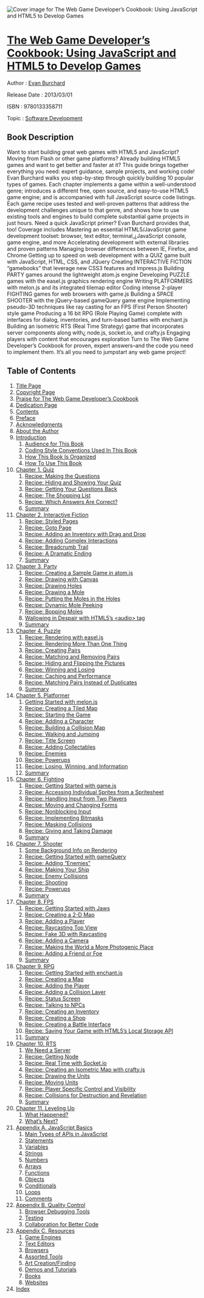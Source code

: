 ![Cover image for The Web Game Developer’s Cookbook: Using JavaScript and HTML5 to Develop Games](https://imgdetail.ebookreading.net/cover/cover/software_development/EB9780133358711.jpg)

[The Web Game Developer’s Cookbook: Using JavaScript and HTML5 to Develop Games](https://ebookreading.net/view/book/The+Web+Game+Developer%E2%80%99s+Cookbook%3A+Using+JavaScript+and+HTML5+to+Develop+Games-EB9780133358711_1.html "The Web Game Developer’s Cookbook: Using JavaScript and HTML5 to Develop Games")
====================================================================================================================

Author : [Evan Burchard](https://ebookreading.net/search/author/Evan+Burchard)

Release Date : 2013/03/01

ISBN : 9780133358711

Topic : [Software Development](https://ebookreading.net/search/category/software-development)

Book Description
-----------------

Want to start building great web games with HTML5 and JavaScript? Moving from Flash or other game platforms? Already building HTML5 games and want to get better and faster at it? This guide brings together everything you need: expert guidance, sample projects, and working code!
Evan Burchard walks you step-by-step through quickly building 10 popular types of games. Each chapter implements a game within a well-understood genre; introduces a different free, open source, and easy-to-use HTML5 game engine; and is accompanied with full JavaScript source code listings.
Each game recipe uses tested and well-proven patterns that address the development challenges unique to that genre, and shows how to use existing tools and engines to build complete substantial game projects in just hours. Need a quick JavaScript primer? Evan Burchard provides that, too!
Coverage includes
Mastering an essential HTML5/JavaScript game development toolset: browser, text editor, terminal,¿JavaScript console, game engine, and more
Accelerating development with external libraries and proven patterns
Managing browser differences between IE, Firefox, and Chrome
Getting up to speed on web development with a QUIZ game built with JavaScript, HTML, CSS, and JQuery
Creating INTERACTIVE FICTION “gamebooks” that leverage new CSS3 features and impress.js
Building PARTY games around the lightweight atom.js engine
Developing PUZZLE games with the easel.js graphics rendering engine
Writing PLATFORMERS with melon.js and its integrated tilemap editor
Coding intense 2-player FIGHTING games for web browsers with game.js
Building a SPACE SHOOTER with the jQuery-based gameQuery game engine
Implementing pseudo-3D techniques like ray casting for an FPS (First Person Shooter) style game
Producing a 16 bit RPG (Role Playing Game) complete with interfaces for dialog, inventories, and turn-based battles with enchant.js
Building an isometric RTS (Real Time Strategy) game that incorporates server components along with¿ node.js, socket.io, and crafty.js
Engaging players with content that encourages exploration
Turn to The Web Game Developer’s Cookbook for proven, expert answers–and the code you need to implement them. It’s all you need to jumpstart any web game project!
              
Table of Contents
-----------------

1. [Title Page](https://ebookreading.net/view/book/The+Web+Game+Developer%E2%80%99s+Cookbook%3A+Using+JavaScript+and+HTML5+to+Develop+Games-EB9780133358711_2.html)
1. [Copyright Page](https://ebookreading.net/view/book/The+Web+Game+Developer%E2%80%99s+Cookbook%3A+Using+JavaScript+and+HTML5+to+Develop+Games-EB9780133358711_3.html)
1. [Praise for The Web Game Developer’s Cookbook](https://ebookreading.net/view/book/The+Web+Game+Developer%E2%80%99s+Cookbook%3A+Using+JavaScript+and+HTML5+to+Develop+Games-EB9780133358711_4.html)
1. [Dedication Page](https://ebookreading.net/view/book/The+Web+Game+Developer%E2%80%99s+Cookbook%3A+Using+JavaScript+and+HTML5+to+Develop+Games-EB9780133358711_5.html)
1. [Contents](https://ebookreading.net/view/book/The+Web+Game+Developer%E2%80%99s+Cookbook%3A+Using+JavaScript+and+HTML5+to+Develop+Games-EB9780133358711_6.html)
1. [Preface](https://ebookreading.net/view/book/The+Web+Game+Developer%E2%80%99s+Cookbook%3A+Using+JavaScript+and+HTML5+to+Develop+Games-EB9780133358711_7.html)
1. [Acknowledgments](https://ebookreading.net/view/book/The+Web+Game+Developer%E2%80%99s+Cookbook%3A+Using+JavaScript+and+HTML5+to+Develop+Games-EB9780133358711_8.html)
1. [About the Author](https://ebookreading.net/view/book/The+Web+Game+Developer%E2%80%99s+Cookbook%3A+Using+JavaScript+and+HTML5+to+Develop+Games-EB9780133358711_9.html)
1. [Introduction](https://ebookreading.net/view/book/The+Web+Game+Developer%E2%80%99s+Cookbook%3A+Using+JavaScript+and+HTML5+to+Develop+Games-EB9780133358711_10.html)
    1. [Audience for This Book](https://ebookreading.net/view/book/The+Web+Game+Developer%E2%80%99s+Cookbook%3A+Using+JavaScript+and+HTML5+to+Develop+Games-EB9780133358711_10.html#ch00lev1sec1)
    1. [Coding Style Conventions Used In This Book](https://ebookreading.net/view/book/The+Web+Game+Developer%E2%80%99s+Cookbook%3A+Using+JavaScript+and+HTML5+to+Develop+Games-EB9780133358711_10.html#ch00lev1sec2)
    1. [How This Book Is Organized](https://ebookreading.net/view/book/The+Web+Game+Developer%E2%80%99s+Cookbook%3A+Using+JavaScript+and+HTML5+to+Develop+Games-EB9780133358711_10.html#ch00lev1sec3)
    1. [How To Use This Book](https://ebookreading.net/view/book/The+Web+Game+Developer%E2%80%99s+Cookbook%3A+Using+JavaScript+and+HTML5+to+Develop+Games-EB9780133358711_10.html#ch00lev1sec4)
1. [Chapter 1. Quiz](https://ebookreading.net/view/book/The+Web+Game+Developer%E2%80%99s+Cookbook%3A+Using+JavaScript+and+HTML5+to+Develop+Games-EB9780133358711_11.html)
    1. [Recipe: Making the Questions](https://ebookreading.net/view/book/The+Web+Game+Developer%E2%80%99s+Cookbook%3A+Using+JavaScript+and+HTML5+to+Develop+Games-EB9780133358711_11.html#ch01lev1sec1)
    1. [Recipe: Hiding and Showing Your Quiz](https://ebookreading.net/view/book/The+Web+Game+Developer%E2%80%99s+Cookbook%3A+Using+JavaScript+and+HTML5+to+Develop+Games-EB9780133358711_11.html#ch01lev1sec2)
    1. [Recipe: Getting Your Questions Back](https://ebookreading.net/view/book/The+Web+Game+Developer%E2%80%99s+Cookbook%3A+Using+JavaScript+and+HTML5+to+Develop+Games-EB9780133358711_11.html#ch01lev1sec3)
    1. [Recipe: The Shopping List](https://ebookreading.net/view/book/The+Web+Game+Developer%E2%80%99s+Cookbook%3A+Using+JavaScript+and+HTML5+to+Develop+Games-EB9780133358711_11.html#ch01lev1sec4)
    1. [Recipe: Which Answers Are Correct?](https://ebookreading.net/view/book/The+Web+Game+Developer%E2%80%99s+Cookbook%3A+Using+JavaScript+and+HTML5+to+Develop+Games-EB9780133358711_11.html#ch01lev1sec5)
    1. [Summary](https://ebookreading.net/view/book/The+Web+Game+Developer%E2%80%99s+Cookbook%3A+Using+JavaScript+and+HTML5+to+Develop+Games-EB9780133358711_11.html#ch01lev1sec6)
1. [Chapter 2. Interactive Fiction](https://ebookreading.net/view/book/The+Web+Game+Developer%E2%80%99s+Cookbook%3A+Using+JavaScript+and+HTML5+to+Develop+Games-EB9780133358711_12.html)
    1. [Recipe: Styled Pages](https://ebookreading.net/view/book/The+Web+Game+Developer%E2%80%99s+Cookbook%3A+Using+JavaScript+and+HTML5+to+Develop+Games-EB9780133358711_12.html#ch02lev1sec1)
    1. [Recipe: Goto Page](https://ebookreading.net/view/book/The+Web+Game+Developer%E2%80%99s+Cookbook%3A+Using+JavaScript+and+HTML5+to+Develop+Games-EB9780133358711_12.html#ch02lev1sec2)
    1. [Recipe: Adding an Inventory with Drag and Drop](https://ebookreading.net/view/book/The+Web+Game+Developer%E2%80%99s+Cookbook%3A+Using+JavaScript+and+HTML5+to+Develop+Games-EB9780133358711_12.html#ch02lev1sec3)
    1. [Recipe: Adding Complex Interactions](https://ebookreading.net/view/book/The+Web+Game+Developer%E2%80%99s+Cookbook%3A+Using+JavaScript+and+HTML5+to+Develop+Games-EB9780133358711_12.html#ch02lev1sec4)
    1. [Recipe: Breadcrumb Trail](https://ebookreading.net/view/book/The+Web+Game+Developer%E2%80%99s+Cookbook%3A+Using+JavaScript+and+HTML5+to+Develop+Games-EB9780133358711_12.html#ch02lev1sec5)
    1. [Recipe: A Dramatic Ending](https://ebookreading.net/view/book/The+Web+Game+Developer%E2%80%99s+Cookbook%3A+Using+JavaScript+and+HTML5+to+Develop+Games-EB9780133358711_12.html#ch02lev1sec6)
    1. [Summary](https://ebookreading.net/view/book/The+Web+Game+Developer%E2%80%99s+Cookbook%3A+Using+JavaScript+and+HTML5+to+Develop+Games-EB9780133358711_12.html#ch02lev1sec7)
1. [Chapter 3. Party](https://ebookreading.net/view/book/The+Web+Game+Developer%E2%80%99s+Cookbook%3A+Using+JavaScript+and+HTML5+to+Develop+Games-EB9780133358711_13.html)
    1. [Recipe: Creating a Sample Game in atom.js](https://ebookreading.net/view/book/The+Web+Game+Developer%E2%80%99s+Cookbook%3A+Using+JavaScript+and+HTML5+to+Develop+Games-EB9780133358711_13.html#ch03lev1sec1)
    1. [Recipe: Drawing with Canvas](https://ebookreading.net/view/book/The+Web+Game+Developer%E2%80%99s+Cookbook%3A+Using+JavaScript+and+HTML5+to+Develop+Games-EB9780133358711_13.html#ch03lev1sec2)
    1. [Recipe: Drawing Holes](https://ebookreading.net/view/book/The+Web+Game+Developer%E2%80%99s+Cookbook%3A+Using+JavaScript+and+HTML5+to+Develop+Games-EB9780133358711_13.html#ch03lev1sec3)
    1. [Recipe: Drawing a Mole](https://ebookreading.net/view/book/The+Web+Game+Developer%E2%80%99s+Cookbook%3A+Using+JavaScript+and+HTML5+to+Develop+Games-EB9780133358711_13.html#ch03lev1sec4)
    1. [Recipe: Putting the Moles in the Holes](https://ebookreading.net/view/book/The+Web+Game+Developer%E2%80%99s+Cookbook%3A+Using+JavaScript+and+HTML5+to+Develop+Games-EB9780133358711_13.html#ch03lev1sec5)
    1. [Recipe: Dynamic Mole Peeking](https://ebookreading.net/view/book/The+Web+Game+Developer%E2%80%99s+Cookbook%3A+Using+JavaScript+and+HTML5+to+Develop+Games-EB9780133358711_13.html#ch03lev1sec6)
    1. [Recipe: Bopping Moles](https://ebookreading.net/view/book/The+Web+Game+Developer%E2%80%99s+Cookbook%3A+Using+JavaScript+and+HTML5+to+Develop+Games-EB9780133358711_13.html#ch03lev1sec7)
    1. [Wallowing in Despair with HTML5’s &lt;audio&gt; tag](https://ebookreading.net/view/book/The+Web+Game+Developer%E2%80%99s+Cookbook%3A+Using+JavaScript+and+HTML5+to+Develop+Games-EB9780133358711_13.html#ch03lev1sec8)
    1. [Summary](https://ebookreading.net/view/book/The+Web+Game+Developer%E2%80%99s+Cookbook%3A+Using+JavaScript+and+HTML5+to+Develop+Games-EB9780133358711_13.html#ch03lev1sec9)
1. [Chapter 4. Puzzle](https://ebookreading.net/view/book/The+Web+Game+Developer%E2%80%99s+Cookbook%3A+Using+JavaScript+and+HTML5+to+Develop+Games-EB9780133358711_14.html)
    1. [Recipe: Rendering with easel.js](https://ebookreading.net/view/book/The+Web+Game+Developer%E2%80%99s+Cookbook%3A+Using+JavaScript+and+HTML5+to+Develop+Games-EB9780133358711_14.html#ch04lev1sec1)
    1. [Recipe: Rendering More Than One Thing](https://ebookreading.net/view/book/The+Web+Game+Developer%E2%80%99s+Cookbook%3A+Using+JavaScript+and+HTML5+to+Develop+Games-EB9780133358711_14.html#ch04lev1sec2)
    1. [Recipe: Creating Pairs](https://ebookreading.net/view/book/The+Web+Game+Developer%E2%80%99s+Cookbook%3A+Using+JavaScript+and+HTML5+to+Develop+Games-EB9780133358711_14.html#ch04lev1sec3)
    1. [Recipe: Matching and Removing Pairs](https://ebookreading.net/view/book/The+Web+Game+Developer%E2%80%99s+Cookbook%3A+Using+JavaScript+and+HTML5+to+Develop+Games-EB9780133358711_14.html#ch04lev1sec4)
    1. [Recipe: Hiding and Flipping the Pictures](https://ebookreading.net/view/book/The+Web+Game+Developer%E2%80%99s+Cookbook%3A+Using+JavaScript+and+HTML5+to+Develop+Games-EB9780133358711_14.html#ch04lev1sec5)
    1. [Recipe: Winning and Losing](https://ebookreading.net/view/book/The+Web+Game+Developer%E2%80%99s+Cookbook%3A+Using+JavaScript+and+HTML5+to+Develop+Games-EB9780133358711_14.html#ch04lev1sec6)
    1. [Recipe: Caching and Performance](https://ebookreading.net/view/book/The+Web+Game+Developer%E2%80%99s+Cookbook%3A+Using+JavaScript+and+HTML5+to+Develop+Games-EB9780133358711_14.html#ch04lev1sec7)
    1. [Recipe: Matching Pairs Instead of Duplicates](https://ebookreading.net/view/book/The+Web+Game+Developer%E2%80%99s+Cookbook%3A+Using+JavaScript+and+HTML5+to+Develop+Games-EB9780133358711_14.html#ch04lev1sec8)
    1. [Summary](https://ebookreading.net/view/book/The+Web+Game+Developer%E2%80%99s+Cookbook%3A+Using+JavaScript+and+HTML5+to+Develop+Games-EB9780133358711_14.html#ch04lev1sec9)
1. [Chapter 5. Platformer](https://ebookreading.net/view/book/The+Web+Game+Developer%E2%80%99s+Cookbook%3A+Using+JavaScript+and+HTML5+to+Develop+Games-EB9780133358711_15.html)
    1. [Getting Started with melon.js](https://ebookreading.net/view/book/The+Web+Game+Developer%E2%80%99s+Cookbook%3A+Using+JavaScript+and+HTML5+to+Develop+Games-EB9780133358711_15.html#ch05lev1sec1)
    1. [Recipe: Creating a Tiled Map](https://ebookreading.net/view/book/The+Web+Game+Developer%E2%80%99s+Cookbook%3A+Using+JavaScript+and+HTML5+to+Develop+Games-EB9780133358711_15.html#ch05lev1sec2)
    1. [Recipe: Starting the Game](https://ebookreading.net/view/book/The+Web+Game+Developer%E2%80%99s+Cookbook%3A+Using+JavaScript+and+HTML5+to+Develop+Games-EB9780133358711_15.html#ch05lev1sec3)
    1. [Recipe: Adding a Character](https://ebookreading.net/view/book/The+Web+Game+Developer%E2%80%99s+Cookbook%3A+Using+JavaScript+and+HTML5+to+Develop+Games-EB9780133358711_15.html#ch05lev1sec4)
    1. [Recipe: Building a Collision Map](https://ebookreading.net/view/book/The+Web+Game+Developer%E2%80%99s+Cookbook%3A+Using+JavaScript+and+HTML5+to+Develop+Games-EB9780133358711_15.html#ch05lev1sec5)
    1. [Recipe: Walking and Jumping](https://ebookreading.net/view/book/The+Web+Game+Developer%E2%80%99s+Cookbook%3A+Using+JavaScript+and+HTML5+to+Develop+Games-EB9780133358711_15.html#ch05lev1sec6)
    1. [Recipe: Title Screen](https://ebookreading.net/view/book/The+Web+Game+Developer%E2%80%99s+Cookbook%3A+Using+JavaScript+and+HTML5+to+Develop+Games-EB9780133358711_15.html#ch05lev1sec7)
    1. [Recipe: Adding Collectables](https://ebookreading.net/view/book/The+Web+Game+Developer%E2%80%99s+Cookbook%3A+Using+JavaScript+and+HTML5+to+Develop+Games-EB9780133358711_15.html#ch05lev1sec8)
    1. [Recipe: Enemies](https://ebookreading.net/view/book/The+Web+Game+Developer%E2%80%99s+Cookbook%3A+Using+JavaScript+and+HTML5+to+Develop+Games-EB9780133358711_15.html#ch05lev1sec9)
    1. [Recipe: Powerups](https://ebookreading.net/view/book/The+Web+Game+Developer%E2%80%99s+Cookbook%3A+Using+JavaScript+and+HTML5+to+Develop+Games-EB9780133358711_15.html#ch05lev1sec10)
    1. [Recipe: Losing, Winning, and Information](https://ebookreading.net/view/book/The+Web+Game+Developer%E2%80%99s+Cookbook%3A+Using+JavaScript+and+HTML5+to+Develop+Games-EB9780133358711_15.html#ch05lev1sec11)
    1. [Summary](https://ebookreading.net/view/book/The+Web+Game+Developer%E2%80%99s+Cookbook%3A+Using+JavaScript+and+HTML5+to+Develop+Games-EB9780133358711_15.html#ch05lev1sec12)
1. [Chapter 6. Fighting](https://ebookreading.net/view/book/The+Web+Game+Developer%E2%80%99s+Cookbook%3A+Using+JavaScript+and+HTML5+to+Develop+Games-EB9780133358711_16.html)
    1. [Recipe: Getting Started with game.js](https://ebookreading.net/view/book/The+Web+Game+Developer%E2%80%99s+Cookbook%3A+Using+JavaScript+and+HTML5+to+Develop+Games-EB9780133358711_16.html#ch06lev1sec1)
    1. [Recipe: Accessing Individual Sprites from a Spritesheet](https://ebookreading.net/view/book/The+Web+Game+Developer%E2%80%99s+Cookbook%3A+Using+JavaScript+and+HTML5+to+Develop+Games-EB9780133358711_16.html#ch06lev1sec2)
    1. [Recipe: Handling Input from Two Players](https://ebookreading.net/view/book/The+Web+Game+Developer%E2%80%99s+Cookbook%3A+Using+JavaScript+and+HTML5+to+Develop+Games-EB9780133358711_16.html#ch06lev1sec3)
    1. [Recipe: Moving and Changing Forms](https://ebookreading.net/view/book/The+Web+Game+Developer%E2%80%99s+Cookbook%3A+Using+JavaScript+and+HTML5+to+Develop+Games-EB9780133358711_16.html#ch06lev1sec4)
    1. [Recipe: Nonblocking Input](https://ebookreading.net/view/book/The+Web+Game+Developer%E2%80%99s+Cookbook%3A+Using+JavaScript+and+HTML5+to+Develop+Games-EB9780133358711_16.html#ch06lev1sec5)
    1. [Recipe: Implementing Bitmasks](https://ebookreading.net/view/book/The+Web+Game+Developer%E2%80%99s+Cookbook%3A+Using+JavaScript+and+HTML5+to+Develop+Games-EB9780133358711_16.html#ch06lev1sec6)
    1. [Recipe: Masking Collisions](https://ebookreading.net/view/book/The+Web+Game+Developer%E2%80%99s+Cookbook%3A+Using+JavaScript+and+HTML5+to+Develop+Games-EB9780133358711_16.html#ch06lev1sec7)
    1. [Recipe: Giving and Taking Damage](https://ebookreading.net/view/book/The+Web+Game+Developer%E2%80%99s+Cookbook%3A+Using+JavaScript+and+HTML5+to+Develop+Games-EB9780133358711_16.html#ch06lev1sec8)
    1. [Summary](https://ebookreading.net/view/book/The+Web+Game+Developer%E2%80%99s+Cookbook%3A+Using+JavaScript+and+HTML5+to+Develop+Games-EB9780133358711_16.html#ch06lev1sec9)
1. [Chapter 7. Shooter](https://ebookreading.net/view/book/The+Web+Game+Developer%E2%80%99s+Cookbook%3A+Using+JavaScript+and+HTML5+to+Develop+Games-EB9780133358711_17.html)
    1. [Some Background Info on Rendering](https://ebookreading.net/view/book/The+Web+Game+Developer%E2%80%99s+Cookbook%3A+Using+JavaScript+and+HTML5+to+Develop+Games-EB9780133358711_17.html#ch07lev1sec1)
    1. [Recipe: Getting Started with gameQuery](https://ebookreading.net/view/book/The+Web+Game+Developer%E2%80%99s+Cookbook%3A+Using+JavaScript+and+HTML5+to+Develop+Games-EB9780133358711_17.html#ch07lev1sec2)
    1. [Recipe: Adding “Enemies”](https://ebookreading.net/view/book/The+Web+Game+Developer%E2%80%99s+Cookbook%3A+Using+JavaScript+and+HTML5+to+Develop+Games-EB9780133358711_17.html#ch07lev1sec3)
    1. [Recipe: Making Your Ship](https://ebookreading.net/view/book/The+Web+Game+Developer%E2%80%99s+Cookbook%3A+Using+JavaScript+and+HTML5+to+Develop+Games-EB9780133358711_17.html#ch07lev1sec4)
    1. [Recipe: Enemy Collisions](https://ebookreading.net/view/book/The+Web+Game+Developer%E2%80%99s+Cookbook%3A+Using+JavaScript+and+HTML5+to+Develop+Games-EB9780133358711_17.html#ch07lev1sec5)
    1. [Recipe: Shooting](https://ebookreading.net/view/book/The+Web+Game+Developer%E2%80%99s+Cookbook%3A+Using+JavaScript+and+HTML5+to+Develop+Games-EB9780133358711_17.html#ch07lev1sec6)
    1. [Recipe: Powerups](https://ebookreading.net/view/book/The+Web+Game+Developer%E2%80%99s+Cookbook%3A+Using+JavaScript+and+HTML5+to+Develop+Games-EB9780133358711_17.html#ch07lev1sec7)
    1. [Summary](https://ebookreading.net/view/book/The+Web+Game+Developer%E2%80%99s+Cookbook%3A+Using+JavaScript+and+HTML5+to+Develop+Games-EB9780133358711_17.html#ch07lev1sec8)
1. [Chapter 8. FPS](https://ebookreading.net/view/book/The+Web+Game+Developer%E2%80%99s+Cookbook%3A+Using+JavaScript+and+HTML5+to+Develop+Games-EB9780133358711_18.html)
    1. [Recipe: Getting Started with Jaws](https://ebookreading.net/view/book/The+Web+Game+Developer%E2%80%99s+Cookbook%3A+Using+JavaScript+and+HTML5+to+Develop+Games-EB9780133358711_18.html#ch08lev1sec1)
    1. [Recipe: Creating a 2-D Map](https://ebookreading.net/view/book/The+Web+Game+Developer%E2%80%99s+Cookbook%3A+Using+JavaScript+and+HTML5+to+Develop+Games-EB9780133358711_18.html#ch08lev1sec2)
    1. [Recipe: Adding a Player](https://ebookreading.net/view/book/The+Web+Game+Developer%E2%80%99s+Cookbook%3A+Using+JavaScript+and+HTML5+to+Develop+Games-EB9780133358711_18.html#ch08lev1sec3)
    1. [Recipe: Raycasting Top View](https://ebookreading.net/view/book/The+Web+Game+Developer%E2%80%99s+Cookbook%3A+Using+JavaScript+and+HTML5+to+Develop+Games-EB9780133358711_18.html#ch08lev1sec4)
    1. [Recipe: Fake 3D with Raycasting](https://ebookreading.net/view/book/The+Web+Game+Developer%E2%80%99s+Cookbook%3A+Using+JavaScript+and+HTML5+to+Develop+Games-EB9780133358711_18.html#ch08lev1sec5)
    1. [Recipe: Adding a Camera](https://ebookreading.net/view/book/The+Web+Game+Developer%E2%80%99s+Cookbook%3A+Using+JavaScript+and+HTML5+to+Develop+Games-EB9780133358711_18.html#ch08lev1sec6)
    1. [Recipe: Making the World a More Photogenic Place](https://ebookreading.net/view/book/The+Web+Game+Developer%E2%80%99s+Cookbook%3A+Using+JavaScript+and+HTML5+to+Develop+Games-EB9780133358711_18.html#ch08lev1sec7)
    1. [Recipe: Adding a Friend or Foe](https://ebookreading.net/view/book/The+Web+Game+Developer%E2%80%99s+Cookbook%3A+Using+JavaScript+and+HTML5+to+Develop+Games-EB9780133358711_18.html#ch08lev1sec8)
    1. [Summary](https://ebookreading.net/view/book/The+Web+Game+Developer%E2%80%99s+Cookbook%3A+Using+JavaScript+and+HTML5+to+Develop+Games-EB9780133358711_18.html#ch08lev1sec9)
1. [Chapter 9. RPG](https://ebookreading.net/view/book/The+Web+Game+Developer%E2%80%99s+Cookbook%3A+Using+JavaScript+and+HTML5+to+Develop+Games-EB9780133358711_19.html)
    1. [Recipe: Getting Started with enchant.js](https://ebookreading.net/view/book/The+Web+Game+Developer%E2%80%99s+Cookbook%3A+Using+JavaScript+and+HTML5+to+Develop+Games-EB9780133358711_19.html#ch09lev1sec1)
    1. [Recipe: Creating a Map](https://ebookreading.net/view/book/The+Web+Game+Developer%E2%80%99s+Cookbook%3A+Using+JavaScript+and+HTML5+to+Develop+Games-EB9780133358711_19.html#ch09lev1sec2)
    1. [Recipe: Adding the Player](https://ebookreading.net/view/book/The+Web+Game+Developer%E2%80%99s+Cookbook%3A+Using+JavaScript+and+HTML5+to+Develop+Games-EB9780133358711_19.html#ch09lev1sec3)
    1. [Recipe: Adding a Collision Layer](https://ebookreading.net/view/book/The+Web+Game+Developer%E2%80%99s+Cookbook%3A+Using+JavaScript+and+HTML5+to+Develop+Games-EB9780133358711_19.html#ch09lev1sec4)
    1. [Recipe: Status Screen](https://ebookreading.net/view/book/The+Web+Game+Developer%E2%80%99s+Cookbook%3A+Using+JavaScript+and+HTML5+to+Develop+Games-EB9780133358711_19.html#ch09lev1sec5)
    1. [Recipe: Talking to NPCs](https://ebookreading.net/view/book/The+Web+Game+Developer%E2%80%99s+Cookbook%3A+Using+JavaScript+and+HTML5+to+Develop+Games-EB9780133358711_19.html#ch09lev1sec6)
    1. [Recipe: Creating an Inventory](https://ebookreading.net/view/book/The+Web+Game+Developer%E2%80%99s+Cookbook%3A+Using+JavaScript+and+HTML5+to+Develop+Games-EB9780133358711_19.html#ch09lev1sec7)
    1. [Recipe: Creating a Shop](https://ebookreading.net/view/book/The+Web+Game+Developer%E2%80%99s+Cookbook%3A+Using+JavaScript+and+HTML5+to+Develop+Games-EB9780133358711_19.html#ch09lev1sec8)
    1. [Recipe: Creating a Battle Interface](https://ebookreading.net/view/book/The+Web+Game+Developer%E2%80%99s+Cookbook%3A+Using+JavaScript+and+HTML5+to+Develop+Games-EB9780133358711_19.html#ch09lev1sec9)
    1. [Recipe: Saving Your Game with HTML5’s Local Storage API](https://ebookreading.net/view/book/The+Web+Game+Developer%E2%80%99s+Cookbook%3A+Using+JavaScript+and+HTML5+to+Develop+Games-EB9780133358711_19.html#ch09lev1sec10)
    1. [Summary](https://ebookreading.net/view/book/The+Web+Game+Developer%E2%80%99s+Cookbook%3A+Using+JavaScript+and+HTML5+to+Develop+Games-EB9780133358711_19.html#ch09lev1sec11)
1. [Chapter 10. RTS](https://ebookreading.net/view/book/The+Web+Game+Developer%E2%80%99s+Cookbook%3A+Using+JavaScript+and+HTML5+to+Develop+Games-EB9780133358711_20.html)
    1. [We Need a Server](https://ebookreading.net/view/book/The+Web+Game+Developer%E2%80%99s+Cookbook%3A+Using+JavaScript+and+HTML5+to+Develop+Games-EB9780133358711_20.html#ch10lev1sec1)
    1. [Recipe: Getting Node](https://ebookreading.net/view/book/The+Web+Game+Developer%E2%80%99s+Cookbook%3A+Using+JavaScript+and+HTML5+to+Develop+Games-EB9780133358711_20.html#ch10lev1sec2)
    1. [Recipe: Real Time with Socket.io](https://ebookreading.net/view/book/The+Web+Game+Developer%E2%80%99s+Cookbook%3A+Using+JavaScript+and+HTML5+to+Develop+Games-EB9780133358711_20.html#ch10lev1sec3)
    1. [Recipe: Creating an Isometric Map with crafty.js](https://ebookreading.net/view/book/The+Web+Game+Developer%E2%80%99s+Cookbook%3A+Using+JavaScript+and+HTML5+to+Develop+Games-EB9780133358711_20.html#ch10lev1sec4)
    1. [Recipe: Drawing the Units](https://ebookreading.net/view/book/The+Web+Game+Developer%E2%80%99s+Cookbook%3A+Using+JavaScript+and+HTML5+to+Develop+Games-EB9780133358711_20.html#ch10lev1sec5)
    1. [Recipe: Moving Units](https://ebookreading.net/view/book/The+Web+Game+Developer%E2%80%99s+Cookbook%3A+Using+JavaScript+and+HTML5+to+Develop+Games-EB9780133358711_20.html#ch10lev1sec6)
    1. [Recipe: Player Specific Control and Visibility](https://ebookreading.net/view/book/The+Web+Game+Developer%E2%80%99s+Cookbook%3A+Using+JavaScript+and+HTML5+to+Develop+Games-EB9780133358711_20.html#ch10lev1sec7)
    1. [Recipe: Collisions for Destruction and Revelation](https://ebookreading.net/view/book/The+Web+Game+Developer%E2%80%99s+Cookbook%3A+Using+JavaScript+and+HTML5+to+Develop+Games-EB9780133358711_20.html#ch10lev1sec8)
    1. [Summary](https://ebookreading.net/view/book/The+Web+Game+Developer%E2%80%99s+Cookbook%3A+Using+JavaScript+and+HTML5+to+Develop+Games-EB9780133358711_20.html#ch10lev1sec9)
1. [Chapter 11. Leveling Up](https://ebookreading.net/view/book/The+Web+Game+Developer%E2%80%99s+Cookbook%3A+Using+JavaScript+and+HTML5+to+Develop+Games-EB9780133358711_21.html)
    1. [What Happened?](https://ebookreading.net/view/book/The+Web+Game+Developer%E2%80%99s+Cookbook%3A+Using+JavaScript+and+HTML5+to+Develop+Games-EB9780133358711_21.html#ch11lev1sec1)
    1. [What’s Next?](https://ebookreading.net/view/book/The+Web+Game+Developer%E2%80%99s+Cookbook%3A+Using+JavaScript+and+HTML5+to+Develop+Games-EB9780133358711_21.html#ch11lev1sec2)
1. [Appendix A. JavaScript Basics](https://ebookreading.net/view/book/The+Web+Game+Developer%E2%80%99s+Cookbook%3A+Using+JavaScript+and+HTML5+to+Develop+Games-EB9780133358711_22.html)
    1. [Main Types of APIs in JavaScript](https://ebookreading.net/view/book/The+Web+Game+Developer%E2%80%99s+Cookbook%3A+Using+JavaScript+and+HTML5+to+Develop+Games-EB9780133358711_22.html#app01lev1sec1)
    1. [Statements](https://ebookreading.net/view/book/The+Web+Game+Developer%E2%80%99s+Cookbook%3A+Using+JavaScript+and+HTML5+to+Develop+Games-EB9780133358711_22.html#app01lev1sec2)
    1. [Variables](https://ebookreading.net/view/book/The+Web+Game+Developer%E2%80%99s+Cookbook%3A+Using+JavaScript+and+HTML5+to+Develop+Games-EB9780133358711_22.html#app01lev1sec3)
    1. [Strings](https://ebookreading.net/view/book/The+Web+Game+Developer%E2%80%99s+Cookbook%3A+Using+JavaScript+and+HTML5+to+Develop+Games-EB9780133358711_22.html#app01lev1sec4)
    1. [Numbers](https://ebookreading.net/view/book/The+Web+Game+Developer%E2%80%99s+Cookbook%3A+Using+JavaScript+and+HTML5+to+Develop+Games-EB9780133358711_22.html#app01lev1sec5)
    1. [Arrays](https://ebookreading.net/view/book/The+Web+Game+Developer%E2%80%99s+Cookbook%3A+Using+JavaScript+and+HTML5+to+Develop+Games-EB9780133358711_22.html#app01lev1sec6)
    1. [Functions](https://ebookreading.net/view/book/The+Web+Game+Developer%E2%80%99s+Cookbook%3A+Using+JavaScript+and+HTML5+to+Develop+Games-EB9780133358711_22.html#app01lev1sec7)
    1. [Objects](https://ebookreading.net/view/book/The+Web+Game+Developer%E2%80%99s+Cookbook%3A+Using+JavaScript+and+HTML5+to+Develop+Games-EB9780133358711_22.html#app01lev1sec8)
    1. [Conditionals](https://ebookreading.net/view/book/The+Web+Game+Developer%E2%80%99s+Cookbook%3A+Using+JavaScript+and+HTML5+to+Develop+Games-EB9780133358711_22.html#app01lev1sec9)
    1. [Loops](https://ebookreading.net/view/book/The+Web+Game+Developer%E2%80%99s+Cookbook%3A+Using+JavaScript+and+HTML5+to+Develop+Games-EB9780133358711_22.html#app01lev1sec10)
    1. [Comments](https://ebookreading.net/view/book/The+Web+Game+Developer%E2%80%99s+Cookbook%3A+Using+JavaScript+and+HTML5+to+Develop+Games-EB9780133358711_22.html#app01lev1sec11)
1. [Appendix B. Quality Control](https://ebookreading.net/view/book/The+Web+Game+Developer%E2%80%99s+Cookbook%3A+Using+JavaScript+and+HTML5+to+Develop+Games-EB9780133358711_23.html)
    1. [Browser Debugging Tools](https://ebookreading.net/view/book/The+Web+Game+Developer%E2%80%99s+Cookbook%3A+Using+JavaScript+and+HTML5+to+Develop+Games-EB9780133358711_23.html#app02lev1sec1)
    1. [Testing](https://ebookreading.net/view/book/The+Web+Game+Developer%E2%80%99s+Cookbook%3A+Using+JavaScript+and+HTML5+to+Develop+Games-EB9780133358711_23.html#app02lev1sec2)
    1. [Collaboration for Better Code](https://ebookreading.net/view/book/The+Web+Game+Developer%E2%80%99s+Cookbook%3A+Using+JavaScript+and+HTML5+to+Develop+Games-EB9780133358711_23.html#app02lev1sec3)
1. [Appendix C. Resources](https://ebookreading.net/view/book/The+Web+Game+Developer%E2%80%99s+Cookbook%3A+Using+JavaScript+and+HTML5+to+Develop+Games-EB9780133358711_24.html)
    1. [Game Engines](https://ebookreading.net/view/book/The+Web+Game+Developer%E2%80%99s+Cookbook%3A+Using+JavaScript+and+HTML5+to+Develop+Games-EB9780133358711_24.html#app03lev1sec1)
    1. [Text Editors](https://ebookreading.net/view/book/The+Web+Game+Developer%E2%80%99s+Cookbook%3A+Using+JavaScript+and+HTML5+to+Develop+Games-EB9780133358711_24.html#app03lev1sec2)
    1. [Browsers](https://ebookreading.net/view/book/The+Web+Game+Developer%E2%80%99s+Cookbook%3A+Using+JavaScript+and+HTML5+to+Develop+Games-EB9780133358711_24.html#app03lev1sec3)
    1. [Assorted Tools](https://ebookreading.net/view/book/The+Web+Game+Developer%E2%80%99s+Cookbook%3A+Using+JavaScript+and+HTML5+to+Develop+Games-EB9780133358711_24.html#app03lev1sec4)
    1. [Art Creation/Finding](https://ebookreading.net/view/book/The+Web+Game+Developer%E2%80%99s+Cookbook%3A+Using+JavaScript+and+HTML5+to+Develop+Games-EB9780133358711_24.html#app03lev1sec5)
    1. [Demos and Tutorials](https://ebookreading.net/view/book/The+Web+Game+Developer%E2%80%99s+Cookbook%3A+Using+JavaScript+and+HTML5+to+Develop+Games-EB9780133358711_24.html#app03lev1sec6)
    1. [Books](https://ebookreading.net/view/book/The+Web+Game+Developer%E2%80%99s+Cookbook%3A+Using+JavaScript+and+HTML5+to+Develop+Games-EB9780133358711_24.html#app03lev1sec7)
    1. [Websites](https://ebookreading.net/view/book/The+Web+Game+Developer%E2%80%99s+Cookbook%3A+Using+JavaScript+and+HTML5+to+Develop+Games-EB9780133358711_24.html#app03lev1sec8)
1. [Index](https://ebookreading.net/view/book/The+Web+Game+Developer%E2%80%99s+Cookbook%3A+Using+JavaScript+and+HTML5+to+Develop+Games-EB9780133358711_25.html)
